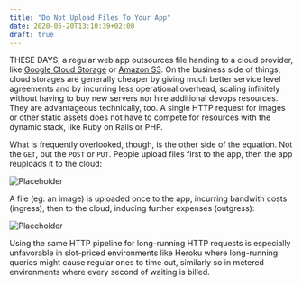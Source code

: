 ```yaml
---
title: "Do Not Upload Files To Your App"
date: 2020-05-20T13:10:39+02:00
draft: true
---
```


THESE DAYS, a regular web app outsources file handing to a cloud provider, like
[Google Cloud Storage](https://cloud.google.com/storage) or [Amazon S3](https://aws.amazon.com/s3/).
On the business side of things, cloud storages are generally cheaper by giving
much better service level agreements and by incurring less operational overhead,
scaling infinitely without having to buy new servers nor hire additional devops
resources. They are advantageous technically, too. A single HTTP request for
images or other static assets does not have to compete for resources with
the dynamic stack, like Ruby on Rails or PHP.

What is frequently overlooked, though, is the other side of the equation. Not
the `GET`, but the `POST` or `PUT`. People upload files first to the app, then
the app reuploads it to the cloud:

![Placeholder](https://miro.medium.com/max/865/1*Sloyat7YCd-psuf9lNw48w.png)

A file (eg: an image) is uploaded once to the app, incurring bandwith
costs (ingress), then to the cloud, inducing further expenses (outgress):

![Placeholder](https://miro.medium.com/max/865/1*Sloyat7YCd-psuf9lNw48w.png)

Using the same HTTP pipeline for long-running HTTP requests is especially
unfavorable in slot-priced environments like Heroku where long-running queries
might cause regular ones to time out, similarly so in metered environments
where every second of waiting is billed.

